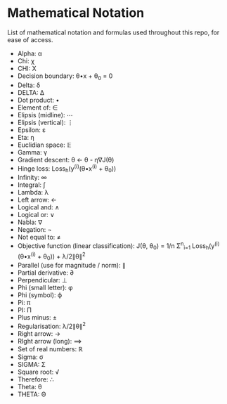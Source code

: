# Mathematical Notation

List of mathematical notation and formulas used throughout this repo, for ease of access.

- Alpha: α
- Chi: χ
- CHI: Χ
- Decision boundary: θ•x + θ<sub>0</sub> = 0
- Delta: δ
- DELTA: Δ
- Dot product: •
- Element of: ∈
- Elipsis (midline): ⋯
- Elipsis (vertical): ⋮
- Epsilon: ε
- Eta: η
- Euclidian space: 𝔼
- Gamma: γ
- Gradient descent: θ ← θ - η∇J(θ)
- Hinge loss: Loss<sub>h</sub>(y<sup>(i)</sup>(θ•x<sup>(i)</sup> + θ<sub>0</sub>))
- Infinity: ∞
- Integral: ∫
- Lambda: λ
- Left arrow: ←
- Logical and: ∧
- Logical or: ∨
- Nabla: ∇
- Negation: ¬
- Not equal to: ≠
- Objective function (linear classification): J(θ, θ<sub>0</sub>) = 1/n Σ<sup>n</sup><sub>i=1</sub> Loss<sub>h</sub>(y<sup>(i)</sup>(θ•x<sup>(i)</sup> + θ<sub>0</sub>)) + λ/2∥θ∥<sup>2</sup>
- Parallel (use for magnitude / norm): ∥
- Partial derivative: ∂
- Perpendicular: ⊥
- Phi (small letter): φ
- Phi (symbol): ϕ
- Pi: π
- PI: Π
- Plus minus: ±
- Regularisation: λ/2∥θ∥<sup>2</sup>
- Right arrow: →
- RIght arrow (long): ⟹
- Set of real numbers: ℝ
- Sigma: σ
- SIGMA: Σ
- Square root: √
- Therefore: ∴
- Theta: θ
- THETA: Θ
